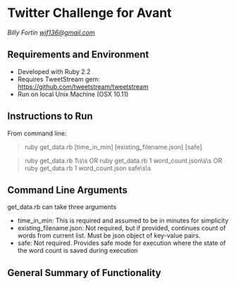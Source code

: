 # Twitter Challenge for Avant
*Billy Fortin*
*wjf136@gmail.com*

## Requirements and Environment
* Developed with Ruby 2.2
* Requires TweetStream gem: https://github.com/tweetstream/tweetstream
* Run on local Unix Machine (OSX 10.11)

## Instructions to Run
From command line:

> ruby get_data.rb [time_in_min] [existing_filename.json] [safe]

> ruby get_data.rb 1\s\s
OR
> ruby get_data.rb 1 word_count.json\s\s
OR
> ruby get_data.rb 1 word_count.json safe\s\s

## Command Line Arguments
get_data.rb can take three arguments
* time_in_min: This is required and assumed to be in minutes for simplicity
* existing_filename.json: Not required, but if provided, continues count of words from current list. Must be json object of key-value pairs.
* safe: Not required. Provides safe mode for execution where the state of the word count is saved during execution

## General Summary of Functionality
